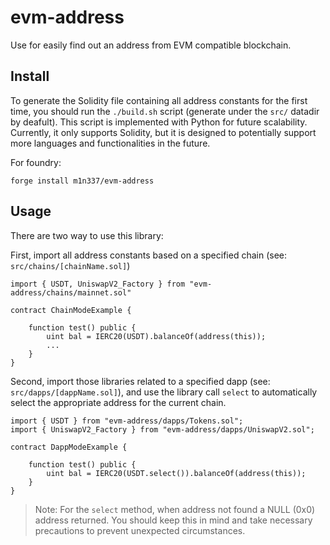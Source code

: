 # evm-address

Use for easily find out an address from EVM compatible blockchain.

## Install

To generate the Solidity file containing all address constants for the first time, you should run the `./build.sh` script (generate under the `src/` datadir by deafult). 
This script is implemented with Python for future scalability. Currently, it only supports Solidity, but it is designed to potentially support more languages and functionalities in the future.

For foundry:

`forge install m1n337/evm-address`

## Usage

There are two way to use this library:

First, import all address constants based on a specified chain (see: `src/chains/[chainName.sol]`)

```solidity
import { USDT, UniswapV2_Factory } from "evm-address/chains/mainnet.sol"

contract ChainModeExample {

    function test() public {
        uint bal = IERC20(USDT).balanceOf(address(this));
        ...
    }
}
```

Second, import those libraries related to a specified dapp (see: `src/dapps/[dappName.sol]`), and use the library call `select` to automatically select the appropriate address for the current chain.

```solidity
import { USDT } from "evm-address/dapps/Tokens.sol";
import { UniswapV2_Factory } from "evm-address/dapps/UniswapV2.sol";

contract DappModeExample {
    
    function test() public {
        uint bal = IERC20(USDT.select()).balanceOf(address(this));
    }
}
```

> Note: For the `select` method, when address not found a NULL (0x0) address returned.
> You should keep this in mind and take necessary precautions to prevent unexpected circumstances.